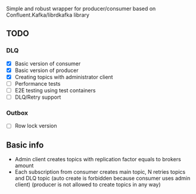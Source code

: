 Simple and robust wrapper for producer/consumer based on Confluent.Kafka/librdkafka library

## TODO
### DLQ 

- [x] Basic version of consumer
- [x] Basic version of producer
- [x] Creating topics with administrator client
- [ ] Performance tests
- [ ] E2E testing using test containers
- [ ] DLQ/Retry support

### Outbox
- [ ] Row lock version


## Basic info
- Admin client creates topics with replication factor equals to brokers amount
- Each subscription from consumer creates main topic, N retries topics and DLQ topic (auto create is forbidden because consumer uses admin client)
    (producer is not allowed to create topics in any way)